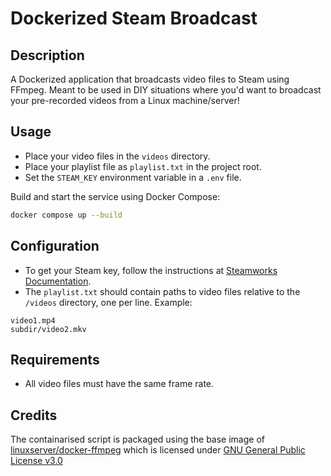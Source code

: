 # Dockerized Steam Broadcast

## Description

A Dockerized application that broadcasts video files to Steam using FFmpeg. Meant to be used in DIY situations where you'd want to broadcast your pre-recorded videos from a Linux machine/server!

## Usage

- Place your video files in the `videos` directory.
- Place your playlist file as `playlist.txt` in the project root. 
- Set the `STEAM_KEY` environment variable in a `.env` file.

Build and start the service using Docker Compose:

```bash
docker compose up --build
```


## Configuration
- To get your Steam key, follow the instructions at [Steamworks Documentation](https://partner.steamgames.com/doc/store/broadcast/setting_up).
- The `playlist.txt` should contain paths to video files relative to the `/videos` directory, one per line. Example:
```
video1.mp4
subdir/video2.mkv
```

## Requirements
- All video files must have the same frame rate.

## Credits

The containarised script is packaged using the base image of [linuxserver/docker-ffmpeg](https://github.com/linuxserver/docker-ffmpeg/) which is licensed under [GNU General Public License v3.0](https://github.com/linuxserver/docker-ffmpeg/blob/master/LICENSE)
